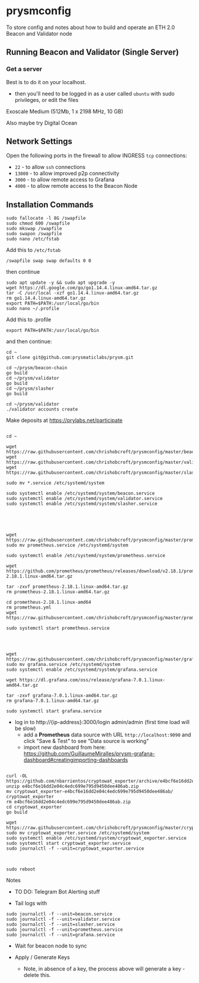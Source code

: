 # prysmconfig

To store config and notes about how to build and operate an ETH 2.0 Beacon and Validator node

## Running Beacon and Validator (Single Server)

### Get a server

Best is to do it on your localhost.
- then you'll need to be logged in as a user called `ubuntu` with sudo privileges, or edit the files

Exoscale
Medium (512Mb, 1 x 2198 MHz, 10 GB)

Also maybe try Digital Ocean

## Network Settings

Open the following ports in the firewall to allow INGRESS `tcp` connections:

- `22` - to allow `ssh` connections
- `13000` - to allow improved p2p connectivity
- `3000` - to allow remote access to Grafana
- `4000` - to allow remote access to the Beacon Node

## Installation Commands

```
sudo fallocate -l 8G /swapfile
sudo chmod 600 /swapfile
sudo mkswap /swapfile
sudo swapon /swapfile
sudo nano /etc/fstab
```
Add this to `/etc/fstab`
```
/swapfile swap swap defaults 0 0
```
then continue
```
sudo apt update -y && sudo apt upgrade -y
wget https://dl.google.com/go/go1.14.4.linux-amd64.tar.gz
tar -C /usr/local -xzf go1.14.4.linux-amd64.tar.gz
rm go1.14.4.linux-amd64.tar.gz
export PATH=$PATH:/usr/local/go/bin
sudo nano ~/.profile
```
Add this to .profile
```
export PATH=$PATH:/usr/local/go/bin
```
and then continue:
```
cd ~
git clone git@github.com:prysmaticlabs/prysm.git

cd ~/prysm/beacon-chain
go build
cd ~/prysm/validator
go build
cd ~/prysm/slasher
go build

cd ~/prysm/validator
./validator accounts create
```
Make deposits at https://prylabs.net/participate
```

cd ~

wget https://raw.githubusercontent.com/chrishobcroft/prysmconfig/master/beacon.service
wget https://raw.githubusercontent.com/chrishobcroft/prysmconfig/master/validator.service
wget https://raw.githubusercontent.com/chrishobcroft/prysmconfig/master/slasher.service

sudo mv *.service /etc/systemd/system

sudo systemctl enable /etc/systemd/system/beacon.service
sudo systemctl enable /etc/systemd/system/validator.service
sudo systemctl enable /etc/systemd/system/slasher.service





wget https://raw.githubusercontent.com/chrishobcroft/prysmconfig/master/prometheus.service
sudo mv prometheus.service /etc/systemd/system

sudo systemctl enable /etc/systemd/system/prometheus.service

wget https://github.com/prometheus/prometheus/releases/download/v2.18.1/prometheus-2.18.1.linux-amd64.tar.gz

tar -zxvf prometheus-2.18.1.linux-amd64.tar.gz
rm prometheus-2.18.1.linux-amd64.tar.gz

cd prometheus-2.18.1.linux-amd64
rm prometheus.yml
wget https://raw.githubusercontent.com/chrishobcroft/prysmconfig/master/prometheus.yml

sudo systemctl start prometheus.service




wget https://raw.githubusercontent.com/chrishobcroft/prysmconfig/master/grafana.service
sudo mv grafana.service /etc/systemd/system
sudo systemctl enable /etc/systemd/system/grafana.service

wget https://dl.grafana.com/oss/release/grafana-7.0.1.linux-amd64.tar.gz

tar -zxvf grafana-7.0.1.linux-amd64.tar.gz
rm grafana-7.0.1.linux-amd64.tar.gz

sudo systemctl start grafana.service
```

- log in to http://{ip-address}:3000/login admin/admin (first time load will be slow)
  - add a **Prometheus** data source with URL `http://localhost:9090` and click "Save & Test" to see "Data source is working"
  - import new dashboard from here: https://github.com/GuillaumeMiralles/prysm-grafana-dashboard#creatingimporting-dashboards

```

curl -OL https://github.com/nbarrientos/cryptowat_exporter/archive/e4bcf6e16dd2e04c4edc699e795d9450dee486ab.zip
unzip e4bcf6e16dd2e04c4edc699e795d9450dee486ab.zip
mv cryptowat_exporter-e4bcf6e16dd2e04c4edc699e795d9450dee486ab/ cryptowat_exporter
rm e4bcf6e16dd2e04c4edc699e795d9450dee486ab.zip
cd cryptowat_exporter
go build

wget https://raw.githubusercontent.com/chrishobcroft/prysmconfig/master/cryptowat_exporter.service
sudo mv cryptowat_exporter.service /etc/systemd/system
sudo systemctl enable /etc/systemd/system/cryptowat_exporter.service
sudo systemctl start cryptowat_exporter.service
sudo journalctl -f --unit=cryptowat_exporter.service



sudo reboot
```

Notes

- TO DO: Telegram Bot Alerting stuff

- Tail logs with
```
sudo journalctl -f --unit=beacon.service
sudo journalctl -f --unit=validator.service
sudo journalctl -f --unit=slasher.service
sudo journalctl -f --unit=prometheus.service
sudo journalctl -f --unit=grafana.service
```

- Wait for beacon node to sync

- Apply / Generate Keys
  - Note, in absence of a key, the process above will generate a key - delete this.
